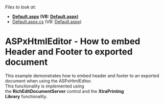 <!-- default file list -->
*Files to look at*:

* **[Default.aspx](./CS/WebApplication43/Default.aspx) (VB: [Default.aspx](./VB/WebApplication43/Default.aspx))**
* [Default.aspx.cs](./CS/WebApplication43/Default.aspx.cs) (VB: [Default.aspx](./VB/WebApplication43/Default.aspx))
<!-- default file list end -->
# ASPxHtmlEditor - How to embed Header and Footer to exported document


<p>This example demonstrates how to embed header and footer to an exported document when using the ASPxHtmlEditor.<br />This functionality is implemented using the <strong>RichEditDocumentServer</strong> control and the <strong>XtraPrinting Library</strong> functionality. </p>

<br/>


